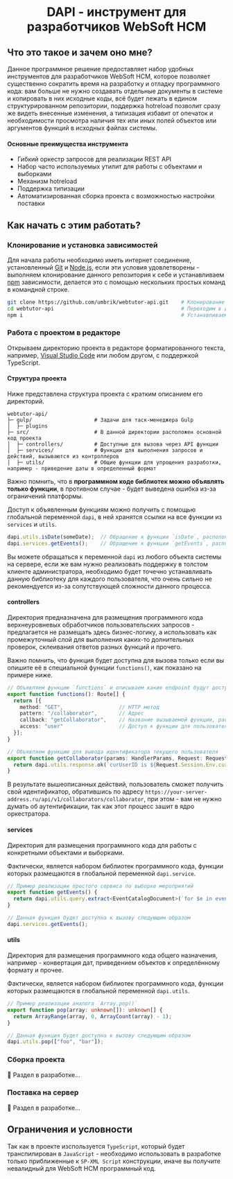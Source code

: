 <h1 align="center">DAPI - инструмент для разработчиков WebSoft HCM</h1>

## Что это такое и зачем оно мне?

Данное программное решение предоставляет набор удобных инструментов для разработчиков WebSoft HCM, которое позволяет существенно сократить время на разработку и отладку программного кода: вам больше не нужно создавать отдельные документы в системе и копировать в них исходные коды, всё будет лежать в едином структурированном репозитории, поддержка hotreload позволит сразу же видеть внесенные изменения, а типизация избавит от опечаток и необходимости просмотра наличия тех или иных полей объектов или аргументов функций в исходных файлах системы.

#### Основные преимущества инструмента

- Гибкий оркестр запросов для реализации REST API
- Набор часто используемых утилит для работы с объектами и выборками
- Механизм hotreload
- Поддержка типизации
- Автоматизированная сборка проекта с возможностью настройки поставки

## Как начать с этим работать?

### Клонирование и установка зависимостей

Для начала работы необходимо иметь интернет соединение, установленный [Git](https://git-scm.com/) и [Node.js](https://nodejs.org/), если эти условия удовлетворены - выполняем клонирование данного репозитория к себе и устанавливаем [npm](https://www.npmjs.com/) зависимости, делается это с помощью нескольких простых команд в командной строке.

```bash
git clone https://github.com/umbrik/webtutor-api.git    # Клонирование репозитория
cd webtutor-api                                         # Переходим в директорию, куда был склонирован репозиторий 
npm i                                                   # Устанавливаем заивимости с помощью npm
```

### Работа с проектом в редакторе

Открываем директорию проекта в редакторе форматированного текста, например, [Visual Studio Code](https://code.visualstudio.com/) или любом другом, с поддержкой TypeScript.

#### Структура проекта

Ниже представлена структура проекта с кратким описанием его директорий.

```
webtutor-api/
├─ gulp/                    # Задачи для таск-менеджера Gulp
│  ├─ plugins
├─ src/                     # В данной директории расположен основной код проекта
│  ├─ controllers/          # Доступные для вызова через API функции
│  ├─ services/             # Функции для выполнения запросов и действий, вызываются из контроллеров 
│  ├─ utils/                # Общие функции для упрощения разработки, например - приведение даты в определенный формат
```

Важно помнить, что в **программном коде библиотек можно объявлять только функции**, в противном случае - будет выведена ошибка из-за ограничений платформы.

Доступ к объявленным функциям можно получить с помощью глобальной переменной `dapi`, в ней хранятся ссылки на все функции из `services` и `utils`.
```typescript
dapi.utils.isDate(someDate);  // Обращение к функции `isDate`, расположенной в каталоге `utils`
dapi.services.getEvents();    // Обращение к функции `getEvents`, расположенной в каталоге `services`
```

Вы можете обращаться к переменной `dapi` из любого объекта системы на сервере, если же вам нужно реализовать поддержку в толстом клиенте администратора, необходимо будет точечно устанавливать данную библиотеку для каждого пользователя, что очень сильно не рекомендуется из-за сопутствующей сложности данного процесса.

#### controllers

Директория предназначена для размещения программного кода верхнеуровневых обработчиков пользовательских запросов - предлагается не размещать здесь бизнес-логику, а использовать как промежуточный слой для выполнения каких-то долнительных проверок, склеивания ответов разных функций и прочего.

Важно помнить, что функция будет доступна для вызова только если вы опишите её в специальной функции `functions()`, как показано на примере ниже.

```typescript
// Объявляем функцию `functions` и описываем какие endpoint будут доступны пользователю при обращении к ней
export function functions(): Route[] {
  return [{
    method: "GET",                  // HTTP метод
    pattern: "/collaborator",       // Адрес
    callback: "getCollaborator",    // Название вызываемой функции, расположенной в этом же файле
    access: "user"                  // Доступ к функции для пользователя или внешего приложения
  }];
}

// Объявляем функцию для вывода идентификатора текущего пользователя
export function getCollaborator(params: HandlerParams, Request: Request) {
  return dapi.utils.response.ok(`curUserID is ${Request.Session.Env.curUserID}`); // Возвращаем ответ, обернув в специальную функцию `ok`
}
```

В результате вышеописанных действий, пользователь сможет получить свой идентификатор, обратившись по адресу `https://your-server-address.ru/api/v1/collaborators/collaborator`, при этом - вам не нужно думать об аутентификации, так как этот процесс зашит в ядро оркестратора.

#### services

Директория для размещения программного кода для работы с конкретными объектами и выборками.

Фактически, является набором библиотек программного кода, функции которых размещаются в глобальной переменной `dapi.service`.

```typescript
// Пример реализации простого сервиса по выборке мероприятий 
export function getEvents() {
  return dapi.utils.query.extract<EventCatalogDocument>(`for $e in events return $e`);
}

// Данная функция будет доступна к вызову следующим образом
dapi.services.getEvents();
```

#### utils

Директория для размещения программного кода общего назначения, например - конвертация дат, приведением объектов к определённому формату и прочее.

Фактически, является набором библиотек программного кода, функции которых размещаются в глобальной переменной `dapi.utils`.

```typescript
// Пример реализации аналога `Array.pop()`
export function pop(array: unknown[]): unknown[] {
  return ArrayRange(array, 0, ArrayCount(array) - 1);
}

// Данная функция будет доступна к вызову следующим образом
dapi.utils.pop(["foo", "bar"]);
```

### Сборка проекта

👷 Раздел в разработке...

### Поставка на сервер

👷 Раздел в разработке...

## Ограничения и условности

Так как в проекте изспользуется `TypeScript`, который будет транспилирован в `JavaScript` - необходимо использовать в разработке только приближенные к `SP-XML Script` конструкции, иначе вы получите невалидный для WebSoft HCM программный код.
